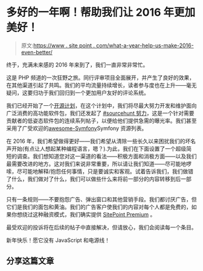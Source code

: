 # 多好的一年啊！帮助我们让 2016 年更加美好！

> 原文:[https://www . site point . com/what-a-year-help-us-make-2016-even-better/](https://www.sitepoint.com/what-a-year-help-us-make-2016-even-better/)

终于，充满未来感的 2016 年来到了，我们一直非常非常忙。

这是 PHP 频道的一次狂野之旅。同行评审项目全面展开，并产生了良好的效果，在其他渠道引起了共鸣。我们的平均流量持续增长，读者参与度也在上升——毫无疑问，这要归功于我们回归到一个更加用户友好的评论系统。

我们已经开始了一个[开源计划](https://www.sitepoint.com/fast-multi-language-docs-with-sitepoints-rtdsphinx-php/)，在这个计划中，我们将尽最大努力开发和维护面向广泛消费的高功能软件包，我们还发起了 [#sourcehunt 努力](https://www.sitepoint.com/sourcehunt-open-source-week-edition/)，这是一个针对需要贡献者的低姿态软件包的连续系列帖子，以便给他们提供急需的曝光率。我们甚至采用了广受欢迎的[awesome-Symfony](https://github.com/sitepoint/awesome-symfony)Symfony 资源列表。

在 2016 年，我们希望做得更好——我们希望从清除一些长久以来困扰我们的坏名声开始(有点让人想起某种编程语言，嗯？).为此，我们在下面设置了一个超级简短的调查。我们想知道您对这一渠道的看法——积极方面和消极方面——以及我们最需要改进的地方。这对我们来说非常重要，所以请让我们知道——尽可能地啰嗦，尽可能地解释/抱怨任何事情，只是要诚实和客观。试着告诉我们，我们做错了什么，我们做对了什么，我们可以做些什么来将前一部分的内容转移到后一部分。

只有一条规则——不要抱怨广告、弹出窗口和其他营销手段。我们都讨厌广告，但它们是我们的面包和黄油。我们的广告客户使我们的内容对每个人都是免费的，如果你想绕过这种融资模式，我们确实提供 [SitePoint Premium](https://www.sitepoint.com/premium) 。

最受欢迎的投诉将在后续的帖子中直接解决，但请放心，我们会阅读每一个条目。

新年快乐！愿它没有 JavaScript 和电源线！

## 分享这篇文章